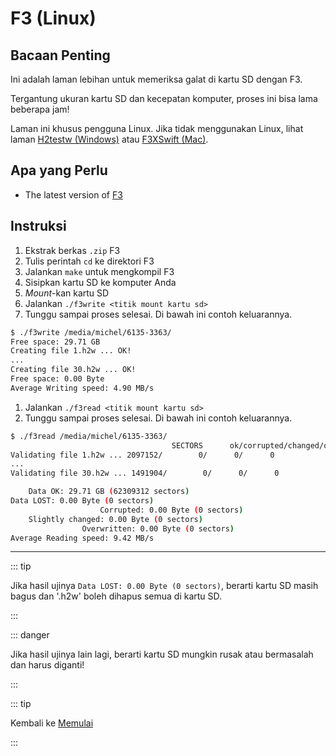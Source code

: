 # F3 (Linux)

## Bacaan Penting

Ini adalah laman lebihan untuk memeriksa galat di kartu SD dengan F3.

Tergantung ukuran kartu SD dan kecepatan komputer, proses ini bisa lama beberapa jam!

Laman ini khusus pengguna Linux. Jika tidak menggunakan Linux, lihat laman [H2testw (Windows)](h2testw-\(windows\)) atau [F3XSwift (Mac)](f3xswift-\(mac\)).

## Apa yang Perlu

- The latest version of [F3](https://github.com/AltraMayor/f3/releases/latest)

## Instruksi

1. Ekstrak berkas `.zip` F3
2. Tulis perintah `cd` ke direktori F3
3. Jalankan `make` untuk mengkompil F3
4. Sisipkan kartu SD ke komputer Anda
5. _Mount_-kan kartu SD
6. Jalankan `./f3write <titik mount kartu sd>`
7. Tunggu sampai proses selesai. Di bawah ini contoh keluarannya.

```bash
$ ./f3write /media/michel/6135-3363/
Free space: 29.71 GB
Creating file 1.h2w ... OK!
...
Creating file 30.h2w ... OK!
Free space: 0.00 Byte
Average Writing speed: 4.90 MB/s
```

1. Jalankan `./f3read <titik mount kartu sd>`
2. Tunggu sampai proses selesai. Di bawah ini contoh keluarannya.

```bash
$ ./f3read /media/michel/6135-3363/
									SECTORS      ok/corrupted/changed/overwritten
Validating file 1.h2w ... 2097152/        0/      0/      0
...
Validating file 30.h2w ... 1491904/        0/      0/      0

	Data OK: 29.71 GB (62309312 sectors)
Data LOST: 0.00 Byte (0 sectors)
					Corrupted: 0.00 Byte (0 sectors)
	Slightly changed: 0.00 Byte (0 sectors)
				Overwritten: 0.00 Byte (0 sectors)
Average Reading speed: 9.42 MB/s
```

___

::: tip

Jika hasil ujinya `Data LOST: 0.00 Byte (0 sectors)`, berarti kartu SD masih bagus dan '.h2w' boleh dihapus semua di kartu SD.

:::

::: danger

Jika hasil ujinya lain lagi, berarti kartu SD mungkin rusak atau bermasalah dan harus diganti!

:::

::: tip

Kembali ke [Memulai](get-started)

:::
